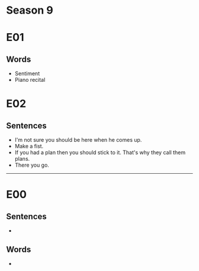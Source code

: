 # Season 9

# E01

## Words

- Sentiment
- Piano recital

# E02

## Sentences

- I'm not sure you should be here when he comes up.
- Make a fist.
- If you had a plan then you should stick to it. That's why they call them plans.
- There you go.

---

# E00

## Sentences

- 

## Words

-